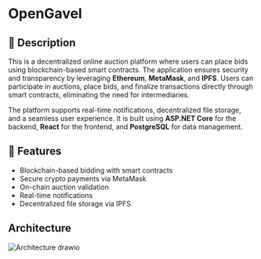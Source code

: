# OpenGavel
## 📌 Description
This is a decentralized online auction platform where users can place bids using blockchain-based smart contracts. The application ensures security and transparency by leveraging **Ethereum**, **MetaMask**, and **IPFS**. Users can participate in auctions, place bids, and finalize transactions directly through smart contracts, eliminating the need for intermediaries.

The platform supports real-time notifications, decentralized file storage, and a seamless user experience. It is built using **ASP.NET Core** for the backend, **React** for the frontend, and **PostgreSQL** for data management.

## 🔧 Features
- Blockchain-based bidding with smart contracts
- Secure crypto payments via MetaMask
- On-chain auction validation
- Real-time notifications
- Decentralized file storage via IPFS

## Architecture
![Architecture drawio](https://github.com/user-attachments/assets/2e77891a-111d-403f-b339-508174f18ee0)
